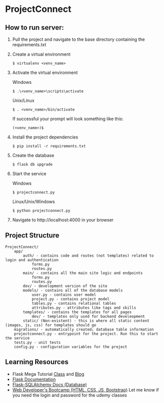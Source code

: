 # ProjectConnect
## How to run server:
1. Pull the project and navigate to the base directory containing the requirements.txt
2. Create a virtual environment
    
    ```
    $ virtualenv <venv_name>
    ```
3. Activate the virtual environment
    
    Windows
    ```
    $ .\<venv_name>\scripts\activate
    ```
    
    Unix/Linux
    ```
    $ . <venv_name>/bin/activate
    ```
    
    If successful your prompt will look something like this:
    
    ```
    (<venv_name>)$
    ```
4. Install the project dependencies
    
    ```
    $ pip install -r requirements.txt
    ```

5. Create the database

    ```
    $ flask db upgrade
    ```
    

6. Start the service

    Windows
    ```
    $ projectconnect.py
    ```

    Linux/Unix/Windows
    ```
    $ python projectconnect.py
    ```


7. Navigate to http://localhost:4000 in your browser

## Project Structure

    ProjectConnect/
        app/
            auth/ - contains code and routes (not templates) related to login and authentication
                forms.py
                routes.py
            main/ - contains all the main site logic and endpoints
                forms.py
                routes.py
            dev/ - development version of the site
            models/ - contains all of the database models
                user.py - contains user model
                project.py - contains project model
                tables.py - contains relational tables
                attributes.py - attributes like tags and skills
            templates/ - contains the templates for all pages
                dev/ - templates only used for backend develeopment
            static/ (Non-existent) - this is where all static content (images, js, css) for templates should go
        migrations/ - automatically created; database table information
        projectconnect.py - entrypoint for the project. Run this to start the service
        tests.py - unit tests
        config.py - configuration variables for the project

## Learning Resources

* Flask Mega Tutorial [Class](https://www.udemy.com/flask-mega-tutorial/) and [Blog](https://blog.miguelgrinberg.com/post/the-flask-mega-tutorial-part-i-hello-world)
* [Flask Documentation](http://flask.pocoo.org/)
* [Flask-SQLAlchemy Docs (Database)](http://flask-sqlalchemy.pocoo.org/2.3/)
* [Web Developer's Bootcamp (HTML, CSS, JS, Bootstrap)](https://www.udemy.com/the-web-developer-bootcamp/)
Let me know if you need the login and password for the udemy classes
